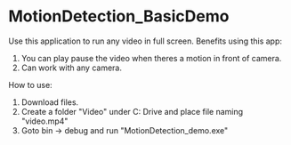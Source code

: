 # MotionDetection_BasicDemo
Use this application to run any video in full screen. Benefits using this app:

1. You can play pause the video when theres a motion in front of camera.
2. Can work with any camera. 

How to use:

1. Download files.
2. Create a folder "Video" under C: Drive and place file naming "video.mp4"
2. Goto bin -> debug and run "MotionDetection_demo.exe"
